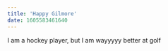 ```yaml
---
title: 'Happy Gilmore'
date: 1605583461640
---
```


I am a hockey player, but I am wayyyyy better at golf